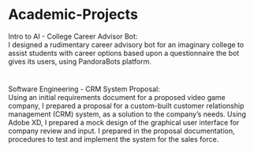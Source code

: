 # Academic-Projects
Intro to AI - College Career Advisor Bot:<br>
I designed a rudimentary career advisory bot for an imaginary college to assist students with career options based upon a questionnaire the bot gives its users, using PandoraBots platform.
#
Software Engineering - CRM System Proposal:<br>
Using an initial requirements document for a proposed video game company, I prepared a proposal for a custom-built customer relationship management (CRM) system, as a solution to the company’s needs. Using Adobe XD, I prepared a mock design of the graphical user interface for company review and input. I prepared in the proposal documentation, procedures to test and implement the system for the sales force.
#
